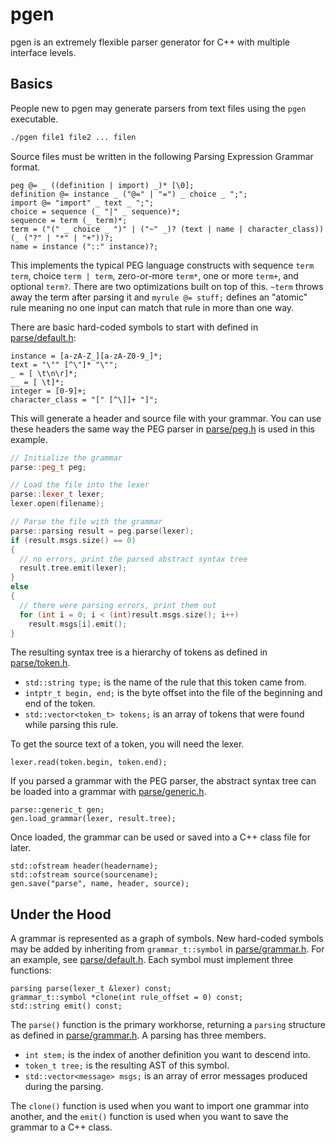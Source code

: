 # pgen

pgen is an extremely flexible parser generator for C++ with multiple interface levels.

## Basics

People new to pgen may generate parsers from text files using the `pgen` executable.
```bash
./pgen file1 file2 ... filen
```

Source files must be written in the following Parsing Expression Grammar format.
```peg
peg @= _ ((definition | import) _)* [\0];
definition @= instance _ ("@=" | "=") _ choice _ ";";
import @= "import" _ text _ ";";
choice = sequence (_ "|" _ sequence)*;
sequence = term (_ term)*;
term = ("(" _ choice _ ")" | ("~" _)? (text | name | character_class)) (_ ("?" | "*" | "+"))?;
name = instance ("::" instance)?;
```

This implements the typical PEG language constructs with sequence `term term`, choice `term | term`, zero-or-more `term*`, one or more `term+`, and optional `term?`. There are two optimizations built on top of this. `~term` throws away the term after parsing it and `myrule @= stuff;` defines an "atomic" rule meaning no one input can match that rule in more than one way.

There are basic hard-coded symbols to start with defined in [parse/default.h](parse/default.h):
```peg
instance = [a-zA-Z_][a-zA-Z0-9_]*;
text = "\"" [^\"]* "\"";
_ = [ \t\n\r]*;
__ = [ \t]*;
integer = [0-9]+;
character_class = "[" [^\]]+ "]";
```
This will generate a header and source file with your grammar. You can use these headers the same way the
PEG parser in [parse/peg.h](parse/peg.h) is used in this example.

```cpp
// Initialize the grammar
parse::peg_t peg;

// Load the file into the lexer
parse::lexer_t lexer;
lexer.open(filename);

// Parse the file with the grammar
parse::parsing result = peg.parse(lexer);
if (result.msgs.size() == 0)
{
  // no errors, print the parsed abstract syntax tree
  result.tree.emit(lexer);
}
else
{
  // there were parsing errors, print them out
  for (int i = 0; i < (int)result.msgs.size(); i++)
    result.msgs[i].emit();
}
```

The resulting syntax tree is a hierarchy of tokens as defined in [parse/token.h](parse/token.h).

* `std::string type;` is the name of the rule that this token came from.
* `intptr_t begin, end;` is the byte offset into the file of the beginning and end of the token.
* `std::vector<token_t> tokens;` is an array of tokens that were found while parsing this rule.

To get the source text of a token, you will need the lexer.
```
lexer.read(token.begin, token.end);
```

If you parsed a grammar with the PEG parser, the abstract syntax tree can be loaded into a grammar
with [parse/generic.h](parse/generic.h).
```
parse::generic_t gen;
gen.load_grammar(lexer, result.tree);
```
Once loaded, the
grammar can be used or saved into a C++ class file for later.
```
std::ofstream header(headername);
std::ofstream source(sourcename);
gen.save("parse", name, header, source);
```
## Under the Hood

A grammar is represented as a graph of symbols. New hard-coded symbols may be added by inheriting
from `grammar_t::symbol` in [parse/grammar.h](parse/grammar.h). For an example, see
[parse/default.h](parse/default.h). Each symbol must implement three functions:

```
parsing parse(lexer_t &lexer) const;
grammar_t::symbol *clone(int rule_offset = 0) const;
std::string emit() const;
```

The `parse()` function is the primary workhorse, returning a `parsing` structure as defined in
[parse/grammar.h](parse/grammar.h). A parsing has three members.

* `int stem;` is the index of another definition you want to descend into.
* `token_t tree;` is the resulting AST of this symbol.
* `std::vector<message> msgs;` is an array of error messages produced during the parsing.

The `clone()` function is used when you want to import one grammar into another, and the `emit()`
function is used when you want to save the grammar to a C++ class.
